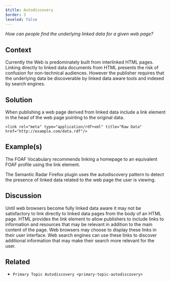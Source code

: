 ```yaml
---
$title: Autodiscovery
$order: 3
leveled: false
---
```


*How can people find the underlying linked data for a given web page?*

## Context

Currently the Web is predominately built from interlinked HTML pages. Linking directly to linked data documents from HTML presents the risk of confusion for non-technical audiences. However the publisher requires that the underlying data be discoverable by linked data aware tools and indexed by search engines.

## Solution

When publishing a web page derived from linked data include a link element in the head of the web page pointing to the original data.

``<link rel="meta" type="application/rdf+xml" title="Raw Data" href="http://example.com/data.rdf"/>``

## Example(s)

The FOAF Vocabulary recommends linking a homepage to an equivalent FOAF profile using the link element.

The Semantic Radar Firefox plugin uses the autodiscovery pattern to detect the presence of linked data related to the web page the user is viewing.

## Discussion

Until web browsers become fully linked data aware it may not be satisfactory to link directly to linked data pages from the body of an HTML page. HTML provides the link element to allow publishers to include links to information and resources that may be relevant in addition to the main content of the page. Web browsers may choose to display these links in their user interface. Web search engines can use these links to discover additional information that may make their search more relevant for the user.

## Related

-  `Primary Topic Autodiscovery <primary-topic-autodiscovery>`
